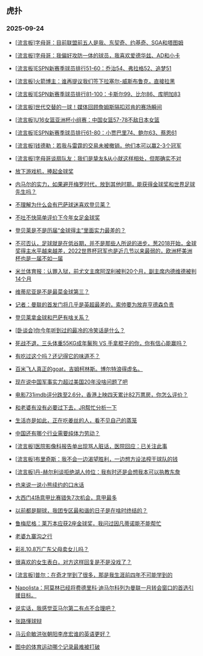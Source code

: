 ## 虎扑 
### 2025-09-24

+ [[流言板]字母哥：目前联盟前五人是我、东契奇、约基奇、SGA和塔图姆](https://bbs.hupu.com/634921692.html)

+ [[流言板]字母哥：我偏好攻防一体的球员，我喜欢爱德华兹、AD和小卡](https://bbs.hupu.com/634920975.html)

+ [[流言板]ESPN新赛季球员排行51-60：乔治54、弗拉格52、追梦51](https://bbs.hupu.com/634921276.html)

+ [[流言板]火箭博主：谁再提议我们签下拉塞尔-威斯布鲁克，直接拉黑](https://bbs.hupu.com/634921912.html)

+ [[流言板]ESPN新赛季球员排行81-100：卡斯尔99、比尔86、库明加83](https://bbs.hupu.com/634921111.html)

+ [[流言板]世代交替的一球！媒体回顾詹姆斯隔扣邓肯的赛场瞬间](https://bbs.hupu.com/634920167.html)

+ [[流言板]U16女篮亚洲杯小组赛：中国女篮57-78不敌日本女篮](https://bbs.hupu.com/634919026.html)

+ [[流言板]ESPN新赛季球员排行61-80：小贾巴里74、鲍尔63、蔡恩61](https://bbs.hupu.com/634921224.html)

+ [[流言板]钱德勒：若我与雷霆的交易未被撤销，他们本可以赢2-3个冠军](https://bbs.hupu.com/634920275.html)

+ [[流言板]字母哥谈扇队友：我们是挚友&amp;从小就这样相处，但那确实不对](https://bbs.hupu.com/634920832.html)

+ [放下游戏机，捧起金球奖](https://bbs.hupu.com/634917497.html)

+ [内马尔的实力，如果避开梅罗时代，放到其他时期，能获得金球奖和世界足球先生吗？](https://bbs.hupu.com/634915266.html)

+ [不理解为什么会有巴萨球迷喜欢登贝莱？](https://bbs.hupu.com/634916174.html)

+ [不吐不快简单评价下今年女足金球奖](https://bbs.hupu.com/634915519.html)

+ [登贝莱是不是历届“金球得主”里面实力最差的？](https://bbs.hupu.com/634917425.html)

+ [不可否认，足球就是在低谷期，并不是那些人所说的进步，葱2018开始，金球奖得主水平越来越差，2022世界杯冠军也是近几节以来最弱的，欧洲杯美洲杯也是一届不如一届](https://bbs.hupu.com/634915671.html)

+ [米兰体育报：认罪入狱，前尤文主席阿涅利被判20个月，副主席内德维德被判14个月](https://bbs.hupu.com/634917465.html)

+ [维蒂尼亚是不是最菜金球第三？](https://bbs.hupu.com/634915883.html)

+ [记者：曼联的首发门将几乎是英超最差的，索帅要为放弃亨德森负责](https://bbs.hupu.com/634918640.html)

+ [登贝莱拿金球和巴萨有啥关系？](https://bbs.hupu.com/634915261.html)

+ [[卧谈会]你今年听到过的最冷的冷笑话是什么？](https://bbs.hupu.com/634920334.html)

+ [死战不退，三头体重55KG成年鬣狗 VS 手拿棍子的你，你有信心能赢吗？](https://bbs.hupu.com/634921855.html)

+ [有吃过这个吗？还记得它的味道不？](https://bbs.hupu.com/634920078.html)

+ [百米飞人真正的goat，吉姆柯林斯。博尔特浪得虚名。](https://bbs.hupu.com/634918969.html)

+ [现在说中国军事实力超过美国20年没啥问题了吧](https://bbs.hupu.com/634920725.html)

+ [电影731imdb评分跌至2.6分，香港上映四天累计82万票房，你怎么评价？](https://bbs.hupu.com/634920575.html)

+ [和老婆有没有必要过下去，JR帮忙分析一下](https://bbs.hupu.com/634921356.html)

+ [生活亦是如此，正在吃姜丝的人，看不见自己的蒸笼](https://bbs.hupu.com/634920373.html)

+ [中国还有哪个行业需要纯体力劳动？](https://bbs.hupu.com/634919280.html)

+ [[流言板]医院影像科报告单出现骂人脏话，医院回应：已关注此事](https://bbs.hupu.com/634919131.html)

+ [[流言板]布里奇斯：我不会一边渴望胜利，一边想方设法榨干球队的钱](https://bbs.hupu.com/634922153.html)

+ [[流言板]丹-赫尔利谈拒绝湖人帅位：我有时还是会想我本可以执教东詹](https://bbs.hupu.com/634920733.html)

+ [也来说一说小熊续约的口水话](https://bbs.hupu.com/634921844.html)

+ [大西门4场意甲比赛错失7次机会，意甲最多](https://bbs.hupu.com/634916313.html)

+ [以前都是聊球，我团专区最和谐的日子是在啥时终结的？](https://bbs.hupu.com/634920220.html)

+ [鲁梅尼格：莱万本应获2座金球奖，我问过因凡蒂诺能不能帮忙](https://bbs.hupu.com/634919438.html)

+ [老婆九寨沟之行](https://bbs.hupu.com/634920583.html)

+ [彩礼10.8万广东父母卖女儿吗？](https://bbs.hupu.com/634921834.html)

+ [很喜欢的女生表白，对方这样回复是不是没戏了？](https://bbs.hupu.com/634920928.html)

+ [[流言板]普尔：在奇才学到了很多，那是我生涯前四年不可能学到的](https://bbs.hupu.com/634922437.html)

+ [Napolista：阿莫林已经将费德里科·迪马尔科列为曼联一月转会窗口的首选引援目标。](https://bbs.hupu.com/634917749.html)

+ [说实话，我感觉亚马尔第二有点不合理吧？](https://bbs.hupu.com/634918304.html)

+ [张路懂球辩](https://bbs.hupu.com/634918301.html)

+ [马云俞敏洪张朝阳李彦宏谁的英语更好？](https://bbs.hupu.com/634920243.html)

+ [图中的体育运动哪个记录最难被打破](https://bbs.hupu.com/634920231.html)

